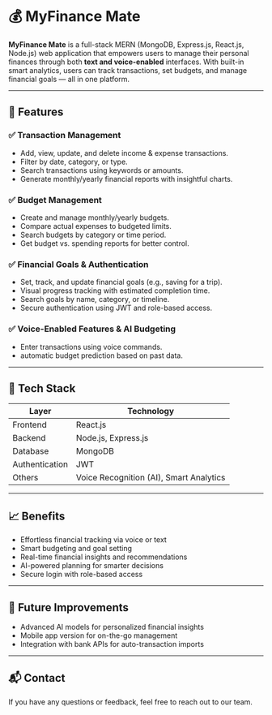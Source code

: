 # 💰 MyFinance Mate

**MyFinance Mate** is a full-stack MERN (MongoDB, Express.js, React.js, Node.js) web application that empowers users to manage their personal finances through both **text and voice-enabled** interfaces. With built-in smart analytics, users can track transactions, set budgets, and manage financial goals — all in one platform.

---

## 🚀 Features

### ✅ Transaction Management
- Add, view, update, and delete income & expense transactions.
- Filter by date, category, or type.
- Search transactions using keywords or amounts.
- Generate monthly/yearly financial reports with insightful charts.

### ✅ Budget Management
- Create and manage monthly/yearly budgets.
- Compare actual expenses to budgeted limits.
- Search budgets by category or time period.
- Get budget vs. spending reports for better control.

### ✅ Financial Goals & Authentication
- Set, track, and update financial goals (e.g., saving for a trip).
- Visual progress tracking with estimated completion time.
- Search goals by name, category, or timeline.
- Secure authentication using JWT and role-based access.

### ✅ Voice-Enabled Features & AI Budgeting
- Enter transactions using voice commands.
- automatic budget prediction based on past data.

---

## 🧰 Tech Stack

| Layer        | Technology           |
|--------------|----------------------|
| Frontend     | React.js             |
| Backend      | Node.js, Express.js  |
| Database     | MongoDB              |
| Authentication | JWT               |
| Others       | Voice Recognition (AI), Smart Analytics |

---

## 📈 Benefits

- Effortless financial tracking via voice or text
- Smart budgeting and goal setting
- Real-time financial insights and recommendations
- AI-powered planning for smarter decisions
- Secure login with role-based access

---

## 📌 Future Improvements

- Advanced AI models for personalized financial insights
- Mobile app version for on-the-go management
- Integration with bank APIs for auto-transaction imports

---

## 📬 Contact

If you have any questions or feedback, feel free to reach out to our team.
